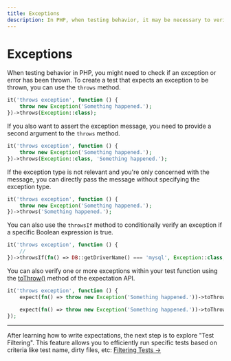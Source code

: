 ```yaml
---
title: Exceptions
description: In PHP, when testing behavior, it may be necessary to verify whether an exception or error has been thrown.
---
```


# Exceptions

When testing behavior in PHP, you might need to check if an exception or error has been thrown. To create a test that expects an exception to be thrown, you can use the `throws` method.

```php
it('throws exception', function () {
    throw new Exception('Something happened.');
})->throws(Exception::class);
```

If you also want to assert the exception message, you need to provide a second argument to the `throws` method.

```php
it('throws exception', function () {
    throw new Exception('Something happened.');
})->throws(Exception::class, 'Something happened.');
```

If the exception type is not relevant and you're only concerned with the message, you can directly pass the message without specifying the exception type.

```php
it('throws exception', function () {
    throw new Exception('Something happened.');
})->throws('Something happened.');
```

You can also use the `throwsIf` method to conditionally verify an exception if a specific Boolean expression is true.
```php
it('throws exception', function () {
    //
})->throwsIf(fn() => DB::getDriverName() === 'mysql', Exception::class, 'MySQL is not supported.');
```

You can also verify one or more exceptions within your test function using the [toThrow()](/docs/expectations#expect-toThrow) method of the expectation API.

```php
it('throws exception', function () {
    expect(fn() => throw new Exception('Something happened.'))->toThrow(Exception::class);

    expect(fn() => throw new Exception('Something happened.'))->toThrow(Exception::class);
});
```

---

After learning how to write expectations, the next step is to explore "Test Filtering". This feature allows you to efficiently run specific tests based on criteria like test name, dirty files, etc: [Filtering Tests →](/docs/filtering-tests)
